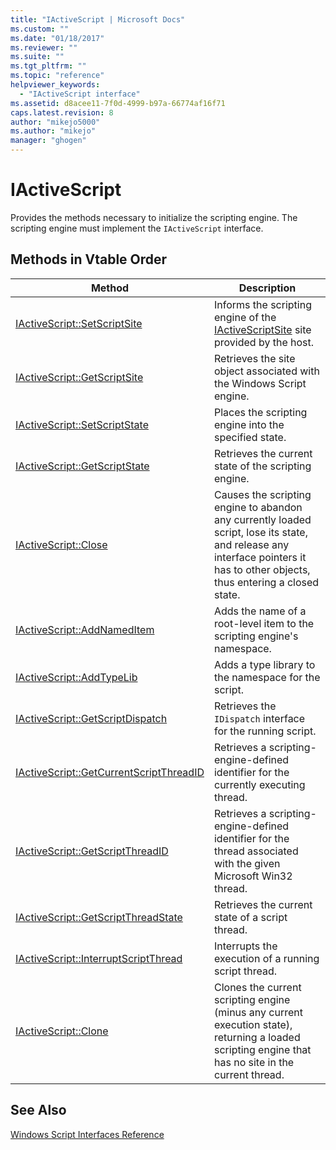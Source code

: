 ```yaml
---
title: "IActiveScript | Microsoft Docs"
ms.custom: ""
ms.date: "01/18/2017"
ms.reviewer: ""
ms.suite: ""
ms.tgt_pltfrm: ""
ms.topic: "reference"
helpviewer_keywords: 
  - "IActiveScript interface"
ms.assetid: d8acee11-7f0d-4999-b97a-66774af16f71
caps.latest.revision: 8
author: "mikejo5000"
ms.author: "mikejo"
manager: "ghogen"
---
```

# IActiveScript
Provides the methods necessary to initialize the scripting engine. The scripting engine must implement the `IActiveScript` interface.  
  
## Methods in Vtable Order  
  
|Method|Description|  
|------------|-----------------|  
|[IActiveScript::SetScriptSite](../../winscript/reference/iactivescript-setscriptsite.md)|Informs the scripting engine of the [IActiveScriptSite](../../winscript/reference/iactivescriptsite.md) site provided by the host.|  
|[IActiveScript::GetScriptSite](../../winscript/reference/iactivescript-getscriptsite.md)|Retrieves the site object associated with the Windows Script engine.|  
|[IActiveScript::SetScriptState](../../winscript/reference/iactivescript-setscriptstate.md)|Places the scripting engine into the specified state.|  
|[IActiveScript::GetScriptState](../../winscript/reference/iactivescript-getscriptstate.md)|Retrieves the current state of the scripting engine.|  
|[IActiveScript::Close](../../winscript/reference/iactivescript-close.md)|Causes the scripting engine to abandon any currently loaded script, lose its state, and release any interface pointers it has to other objects, thus entering a closed state.|  
|[IActiveScript::AddNamedItem](../../winscript/reference/iactivescript-addnameditem.md)|Adds the name of a root-level item to the scripting engine's namespace.|  
|[IActiveScript::AddTypeLib](../../winscript/reference/iactivescript-addtypelib.md)|Adds a type library to the namespace for the script.|  
|[IActiveScript::GetScriptDispatch](../../winscript/reference/iactivescript-getscriptdispatch.md)|Retrieves the `IDispatch` interface for the running script.|  
|[IActiveScript::GetCurrentScriptThreadID](../../winscript/reference/iactivescript-getcurrentscriptthreadid.md)|Retrieves a scripting-engine-defined identifier for the currently executing thread.|  
|[IActiveScript::GetScriptThreadID](../../winscript/reference/iactivescript-getscriptthreadid.md)|Retrieves a scripting-engine-defined identifier for the thread associated with the given Microsoft Win32 thread.|  
|[IActiveScript::GetScriptThreadState](../../winscript/reference/iactivescript-getscriptthreadstate.md)|Retrieves the current state of a script thread.|  
|[IActiveScript::InterruptScriptThread](../../winscript/reference/iactivescript-interruptscriptthread.md)|Interrupts the execution of a running script thread.|  
|[IActiveScript::Clone](../../winscript/reference/iactivescript-clone.md)|Clones the current scripting engine (minus any current execution state), returning a loaded scripting engine that has no site in the current thread.|  
  
## See Also  
 [Windows Script Interfaces Reference](../../winscript/reference/windows-script-interfaces-reference.md)